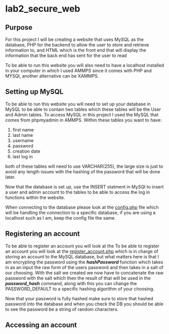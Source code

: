 # lab2_secure_web
## Purpose
For this project I will be creating a website that uses MySQL as the database, PHP for the backend to allow the user to store and retrieve information to, and HTML which is the front end that will display the information that the back end has sent for the user to read 

To be able to run this website you will also need to have a localhost installed in your computer in which I used AMMPS since it comes with PHP and MYSQl, another alternative can be XAMMPS.

## Setting up MySQL

To be able to run this website you will need to set up your database in MySQL to be able to contain two tables which these tables will be the User and Admin tables. To access MySQL in this project I used the MySQL that comes from phpmyadmin in AMMPS. Within these tables you want to have:
1. first name
2. last name
3. username
4. password
5. creation date
6. last log in

both of these tables will need to use VARCHAR(255), the large size is just to avoid any length issues with the hashing of the password that will be done later.

Now that the database is set up, use the INSERT statment in MySQl to insert a user and admin account to the tables to be able to access the log in functions within the website.

When connecting to the database please look at the [config.php](https://github.com/AlexisNavarro/lab2_secure_web/blob/main/config.php) file which will be handling the connection to a specific database, if you are using a localhost such as I am, keep the config file the same. 

## Registering an account
To be able to register an account you will look at the To be able to register an account you will look at the [register_account.php](https://github.com/AlexisNavarro/lab2_secure_web/blob/main/register_account.php) which is in charge of storing an account to the MySQL database, but what matters here is that I am encrypting the password using the ***hashPassword*** function which takes in as an input the raw form of the users password and then takes in a salt of our choosing. With the salt we created we now have to concatenate the raw password with the salt which then the result of that will be used in the ***password_hash*** command, along with this you can change the PASSWORD_DEFAULT to a specific hashing algorithm of your choosing.  

Now that your password is fully hashed make sure to store that hashed password into the database and when you check the DB you should be able to see the password be a string of random characters.

## Accessing an account 

